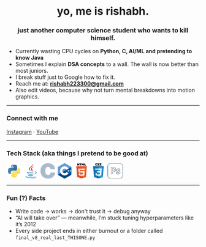 <h1 align="center">yo, me is rishabh.</h1>
<h3 align="center">just another computer science student who wants to kill himself.</h3>

- Currently wasting CPU cycles on **Python, C, AI/ML and pretending to know Java**
- Sometimes I explain **DSA concepts** to a wall. The wall is now better than most juniors.
- I break stuff just to Google how to fix it.
- Reach me at: **rishabh223300@gmail.com**
- Also edit videos, because why not turn mental breakdowns into motion graphics.

---

<h3 align="left">Connect with me</h3>
<p align="left">
  <a href="https://instagram.com/couldbevoid" target="blank">Instagram</a> · 
  <a href="https://www.youtube.com/@ryznae" target="blank">YouTube</a>
</p>

---

<h3 align="left">Tech Stack (aka things I pretend to be good at)</h3>
<p align="left">
  <a href="https://www.python.org" target="_blank"><img src="https://raw.githubusercontent.com/devicons/devicon/master/icons/python/python-original.svg" alt="python" width="40" height="40"/></a>
  <a href="https://www.java.com" target="_blank"><img src="https://raw.githubusercontent.com/devicons/devicon/master/icons/java/java-original.svg" alt="java" width="40" height="40"/></a>
  <a href="https://www.cprogramming.com/" target="_blank"><img src="https://raw.githubusercontent.com/devicons/devicon/master/icons/c/c-original.svg" alt="c" width="40" height="40"/></a>
  <a href="https://www.w3schools.com/cpp/" target="_blank"><img src="https://raw.githubusercontent.com/devicons/devicon/master/icons/cplusplus/cplusplus-original.svg" alt="cplusplus" width="40" height="40"/></a>
  <a href="https://www.w3.org/html/" target="_blank"><img src="https://raw.githubusercontent.com/devicons/devicon/master/icons/html5/html5-original-wordmark.svg" alt="html5" width="40" height="40"/></a>
  <a href="https://www.w3schools.com/css/" target="_blank"><img src="https://raw.githubusercontent.com/devicons/devicon/master/icons/css3/css3-original-wordmark.svg" alt="css3" width="40" height="40"/></a>
  <a href="https://www.photoshop.com/en" target="_blank"><img src="https://raw.githubusercontent.com/devicons/devicon/master/icons/photoshop/photoshop-line.svg" alt="photoshop" width="40" height="40"/></a>
</p>

---

<h3 align="left">Fun (?) Facts</h3>

- Write code → works → don't trust it → debug anyway
- “AI will take over” — meanwhile, I’m stuck tuning hyperparameters like it’s 2012
- Every side project ends in either burnout or a folder called `final_v8_real_last_THISONE.py`